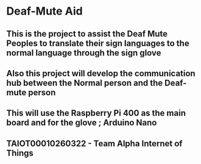 # Deaf-Mute Aid
## This is the project to assist the Deaf Mute Peoples to translate their sign languages to the normal language through the sign glove
## Also this project will develop the communication hub between the Normal person and the Deaf-mute person
## This will use the Raspberry Pi 400 as the main board and for the glove ; Arduino Nano
## TAIOT00010260322 - Team Alpha Internet of Things
